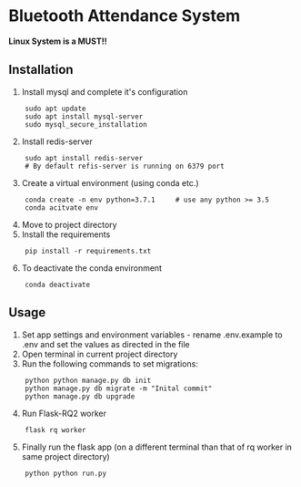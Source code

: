 # Bluetooth Attendance System
**Linux System is a MUST!!**

## Installation 
1. Install mysql and complete it's configuration 
``` 
    sudo apt update
    sudo apt install mysql-server
    sudo mysql_secure_installation
```
2. Install redis-server
``` 
    sudo apt install redis-server
    # By default refis-server is running on 6379 port
```
3. Create a virtual environment (using conda etc.) 
``` 
    conda create -n env python=3.7.1     # use any python >= 3.5
    conda acitvate env
```
4. Move to project directory
5. Install the requirements
``` 
    pip install -r requirements.txt
``` 
6. To deactivate the conda environment
``` 
    conda deactivate
```


## Usage
1. Set app settings and environment variables - rename .env.example to .env and set the values as directed in the file 
2. Open terminal in current project directory
3. Run the following commands to set migrations: 
``` 
    python python manage.py db init 
    python manage.py db migrate -m "Inital commit"
    python manage.py db upgrade
```
4. Run Flask-RQ2 worker
``` 
    flask rq worker
```
5. Finally run the flask app (on a different terminal than that of rq worker in same project directory) 
``` 
    python python run.py 
```